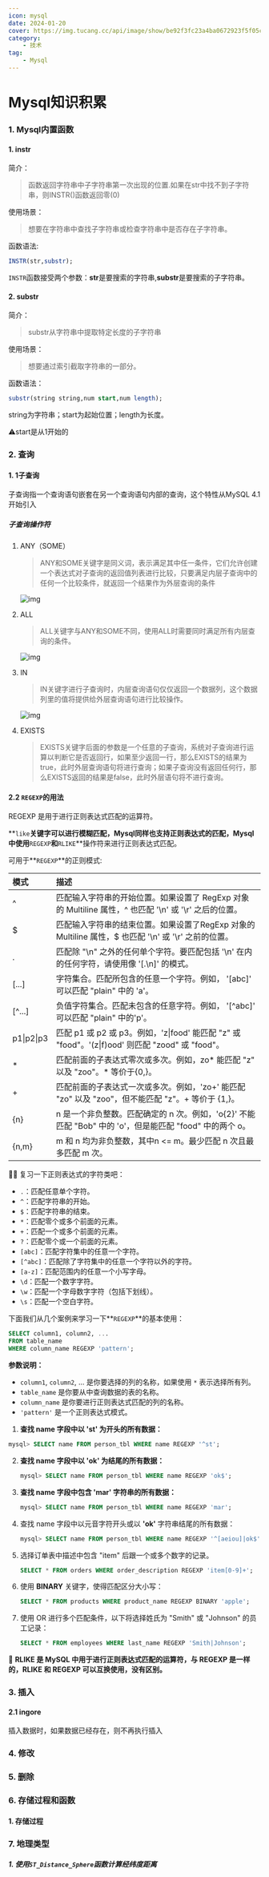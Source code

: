 ```yaml
---
icon: mysql
date: 2024-01-20
cover: https://img.tucang.cc/api/image/show/be92f3fc23a4ba0672923f5f05c7e08b
category:
    - 技术
tag:
    - Mysql
---
```


# Mysql知识积累


### 1. Mysql内置函数

#### 1. instr
简介：
> 函数返回字符串中子字符串第一次出现的位置.如果在str中找不到子字符串，则INSTR()函数返回零(0)

使用场景：
> 想要在字符串中查找子字符串或检查字符串中是否存在子字符串。

函数语法:

```sql
INSTR(str,substr);
```

`INSTR`函数接受两个参数：**str**是要搜索的字符串,**substr**是要搜索的子字符串。

#### 2. substr

简介：

> substr从字符串中提取特定长度的子字符串

使用场景：

> 想要通过索引截取字符串的一部分。

函数语法：

```sql
substr(string string,num start,num length);
```

string为字符串；start为起始位置；length为长度。

:warning:start是从1开始的


### 2. 查询

#### 1. 1子查询

子查询指一个查询语句嵌套在另一个查询语句内部的查询，这个特性从MySQL 4.1开始引入

##### 子查询操作符

1. ANY（SOME）

   >  ANY和SOME关键字是同义词，表示满足其中任一条件，它们允许创建一个表达式对子查询的返回值列表进行比较，只要满足内层子查询中的任何一个比较条件，就返回一个结果作为外层查询的条件

   ![img](https://cdn.nlark.com/yuque/0/2023/png/21881466/1680257852246-b1c2996b-aa6e-4079-a290-d35c23b2515c.png)

2. ALL

   >  ALL关键字与ANY和SOME不同，使用ALL时需要同时满足所有内层查询的条件。

   ![img](https://cdn.nlark.com/yuque/0/2023/png/21881466/1680257896133-1033c011-39b3-4270-8244-2afdd83a4d38.png)

3. IN

   >  IN关键字进行子查询时，内层查询语句仅仅返回一个数据列，这个数据列里的值将提供给外层查询语句进行比较操作。

   ![img](https://cdn.nlark.com/yuque/0/2023/png/21881466/1680258121818-4baff6c0-ea14-4415-9f9f-7e5a590379f5.png)

4. EXISTS

   >  EXISTS关键字后面的参数是一个任意的子查询，系统对子查询进行运算以判断它是否返回行，如果至少返回一行，那么EXISTS的结果为true，此时外层查询语句将进行查询；如果子查询没有返回任何行，那么EXISTS返回的结果是false，此时外层语句将不进行查询。

#### 2.2 `REGEXP`的用法

REGEXP 是用于进行正则表达式匹配的运算符。

**`like`**关键字可以进行模糊匹配，Mysql同样也支持正则表达式的匹配，Mysql中使用**`REGEXP`**和**`RLIKE`**操作符来进行正则表达式匹配。

可用于**`REGEXP`**的正则模式:

| 模式       | 描述                                                         |
| :--------- | :----------------------------------------------------------- |
| ^          | 匹配输入字符串的开始位置。如果设置了 RegExp 对象的 Multiline 属性，^ 也匹配 '\n' 或 '\r' 之后的位置。 |
| $          | 匹配输入字符串的结束位置。如果设置了RegExp 对象的 Multiline 属性，$ 也匹配 '\n' 或 '\r' 之前的位置。 |
| .          | 匹配除 "\n" 之外的任何单个字符。要匹配包括 '\n' 在内的任何字符，请使用像 '[.\n]' 的模式。 |
| [...]      | 字符集合。匹配所包含的任意一个字符。例如， '[abc]' 可以匹配 "plain" 中的 'a'。 |
| [^...]     | 负值字符集合。匹配未包含的任意字符。例如， '[^abc]' 可以匹配 "plain" 中的'p'。 |
| p1\|p2\|p3 | 匹配 p1 或 p2 或 p3。例如，'z\|food' 能匹配 "z" 或 "food"。'(z\|f)ood' 则匹配 "zood" 或 "food"。 |
| *          | 匹配前面的子表达式零次或多次。例如，zo* 能匹配 "z" 以及 "zoo"。* 等价于{0,}。 |
| +          | 匹配前面的子表达式一次或多次。例如，'zo+' 能匹配 "zo" 以及 "zoo"，但不能匹配 "z"。+ 等价于 {1,}。 |
| {n}        | n 是一个非负整数。匹配确定的 n 次。例如，'o{2}' 不能匹配 "Bob" 中的 'o'，但是能匹配 "food" 中的两个 o。 |
| {n,m}      | m 和 n 均为非负整数，其中n <= m。最少匹配 n 次且最多匹配 m 次。 |

:tipping_hand_man: 复习一下正则表达式的字符类吧：

- `.`：匹配任意单个字符。
- `^`：匹配字符串的开始。
- `$`：匹配字符串的结束。
- `*`：匹配零个或多个前面的元素。
- `+`：匹配一个或多个前面的元素。
- `?`：匹配零个或一个前面的元素。
- `[abc]`：匹配字符集中的任意一个字符。
- `[^abc]`：匹配除了字符集中的任意一个字符以外的字符。
- `[a-z]`：匹配范围内的任意一个小写字母。
- `\d`：匹配一个数字字符。
- `\w`：匹配一个字母数字字符（包括下划线）。
- `\s`：匹配一个空白字符。

下面我们从几个案例来学习一下**`REGEXP`**的基本使用：

```sql
SELECT column1, column2, ...
FROM table_name
WHERE column_name REGEXP 'pattern';
```

**参数说明：**

- `column1`, `column2`, ... 是你要选择的列的名称，如果使用 `*` 表示选择所有列。
- `table_name` 是你要从中查询数据的表的名称。
- `column_name` 是你要进行正则表达式匹配的列的名称。
- `'pattern'` 是一个正则表达式模式。



1. **查找 name 字段中以 'st' 为开头的所有数据：**

```sql
mysql> SELECT name FROM person_tbl WHERE name REGEXP '^st';
```

2. **查找 name 字段中以 **'ok'** 为结尾的所有数据：**

   ```sql
   mysql> SELECT name FROM person_tbl WHERE name REGEXP 'ok$';
   ```

3. **查找 name 字段中包含 **'mar'** 字符串的所有数据：**

   ```sql
   mysql> SELECT name FROM person_tbl WHERE name REGEXP 'mar';
   ```

4. 查找 name 字段中以元音字符开头或以 **'ok'** 字符串结尾的所有数据：

   ```sql
   mysql> SELECT name FROM person_tbl WHERE name REGEXP '^[aeiou]|ok$';
   ```

5. 选择订单表中描述中包含 "item" 后跟一个或多个数字的记录。

   ```sql
   SELECT * FROM orders WHERE order_description REGEXP 'item[0-9]+';
   ```

6. 使用 **BINARY** 关键字，使得匹配区分大小写：

   ```sql
   SELECT * FROM products WHERE product_name REGEXP BINARY 'apple';
   ```

7. 使用 OR 进行多个匹配条件，以下将选择姓氏为 "Smith" 或 "Johnson" 的员工记录：

   ```sql
   SELECT * FROM employees WHERE last_name REGEXP 'Smith|Johnson';
   ```

**:book:** **RLIKE 是 MySQL 中用于进行正则表达式匹配的运算符，与 REGEXP 是一样的，RLIKE 和 REGEXP 可以互换使用，没有区别。**

### 3. 插入

#### 2.1 ingore

插入数据时，如果数据已经存在，则不再执行插入

### 4. 修改

### 5. 删除

### 6. 存储过程和函数

#### 1. 存储过程





### 7. 地理类型

##### 1. 使用`ST_Distance_Sphere`函数计算经纬度距离



